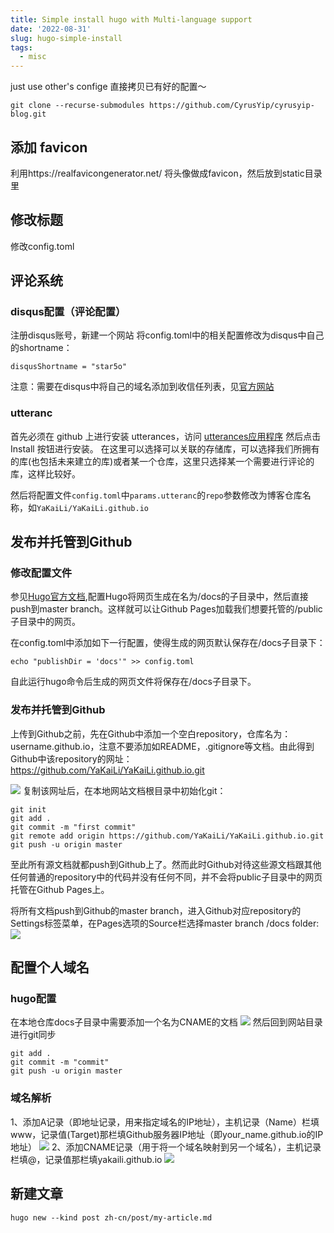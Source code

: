 ```yaml
---
title: Simple install hugo with Multi-language support
date: '2022-08-31'
slug: hugo-simple-install
tags:
  - misc
---
```


just use other's confige
直接拷贝已有好的配置～

```
git clone --recurse-submodules https://github.com/CyrusYip/cyrusyip-blog.git
```
## 添加 favicon
利用https://realfavicongenerator.net/ 将头像做成favicon，然后放到static目录里
## 修改标题
修改config.toml
## 评论系统
### disqus配置（评论配置）

注册disqus账号，新建一个网站
将config.toml中的相关配置修改为disqus中自己的shortname：
```
disqusShortname = "star5o"
```
注意：需要在disqus中将自己的域名添加到收信任列表，见[官方网站](https://help.disqus.com/en/articles/1717206-how-to-use-trusted-domains)

### utteranc
首先必须在 github 上进行安装 utterances，访问 [utterances应用程序](https://github.com/apps/utterances) 然后点击 Install 按钮进行安装。
在这里可以选择可以关联的存储库，可以选择我们所拥有的库(也包括未来建立的库)或者某一个仓库，这里只选择某一个需要进行评论的库，这样比较好。

然后将配置文件`config.toml`中`params.utteranc`的`repo`参数修改为博客仓库名称，如`YaKaiLi/YaKaiLi.github.io`

## 发布并托管到Github
### 修改配置文件
参见[Hugo官方文档](https://gohugo.io/hosting-and-deployment/hosting-on-github/),配置Hugo将网页生成在名为/docs的子目录中，然后直接push到master branch。这样就可以让Github Pages加载我们想要托管的/public子目录中的网页。

在config.toml中添加如下一行配置，使得生成的网页默认保存在/docs子目录下：
```
echo "publishDir = 'docs'" >> config.toml
```
自此运行hugo命令后生成的网页文件将保存在/docs子目录下。
### 发布并托管到Github
上传到Github之前，先在Github中添加一个空白repository，仓库名为：username.github.io，注意不要添加如README，.gitignore等文档。由此得到Github中该repository的网址：https://github.com/YaKaiLi/YaKaiLi.github.io.git

![](https://blog-oss-1252232218.cos.ap-beijing.myqcloud.com/%E6%88%AA%E5%B1%8F2022-11-25%2022.11.58.png)
复制该网址后，在本地网站文档根目录中初始化git：

```
git init
git add .
git commit -m "first commit"
git remote add origin https://github.com/YaKaiLi/YaKaiLi.github.io.git
git push -u origin master
```

至此所有源文档就都push到Github上了。然而此时Github对待这些源文档跟其他任何普通的repository中的代码并没有任何不同，并不会将public子目录中的网页托管在Github Pages上。

将所有文档push到Github的master branch，进入Github对应repository的Settings标签菜单，在Pages选项的Source栏选择master branch /docs folder:
![](https://blog-oss-1252232218.cos.ap-beijing.myqcloud.com/%E6%88%AA%E5%B1%8F2022-11-25%2022.29.36.png)




## 配置个人域名

### hugo配置
在本地仓库docs子目录中需要添加一个名为CNAME的文档
![](https://blog-oss-1252232218.cos.ap-beijing.myqcloud.com/fix-dir/TemporaryItems/NSIRD_screencaptureui_gpHTEu/2022/11/25/22-53-41-61d7aee7cdd4839e45edeae9bac52ae4-ef8ceb.png)
然后回到网站目录进行git同步
```
git add .
git commit -m "commit"
git push -u origin master
```

### 域名解析
1、添加A记录（即地址记录，用来指定域名的IP地址），主机记录（Name）栏填www，记录值(Target)那栏填Github服务器IP地址（即your_name.github.io的IP地址）
![](https://blog-oss-1252232218.cos.ap-beijing.myqcloud.com/fix-dir/TemporaryItems/NSIRD_screencaptureui_ikHhPb/2022/11/25/22-56-43-d6d5169f3a39225b581fad8452028ed2-552c42.png)
2、添加CNAME记录（用于将一个域名映射到另一个域名），主机记录栏填@，记录值那栏填yakaili.github.io
![](https://blog-oss-1252232218.cos.ap-beijing.myqcloud.com/fix-dir/TemporaryItems/NSIRD_screencaptureui_Mi97Kd/2022/11/25/22-59-06-e34743664fae9b43c3fafadb22862b15-515bf5.png)


## 新建文章
```
hugo new --kind post zh-cn/post/my-article.md
```
